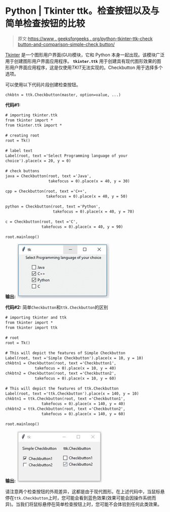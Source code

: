 # Python | Tkinter ttk。检查按钮以及与简单检查按钮的比较

> 原文:[https://www . geeksforgeeks . org/python-tkinter-ttk-check button-and-comparison-simple-check button/](https://www.geeksforgeeks.org/python-tkinter-ttk-checkbutton-and-comparison-with-simple-checkbutton/)

[Tkinter](https://www.geeksforgeeks.org/python-gui-tkinter/) 是一个图形用户界面(GUI)模块，它和 Python 本身一起出现。该模块广泛用于创建图形用户界面应用程序。 **`tkinter.ttk`** 用于创建具有现代图形效果的图形用户界面应用程序，这是仅使用*TKIT*无法实现的。Checkbutton 用于选择多个选项。

可以使用以下代码片段创建检查按钮。

```
chkbtn = ttk.Checkbutton(master, option=value, ...)
```

**代码#1:**

```
# importing tkinter.ttk
from tkinter import *
from tkinter.ttk import * 

# creating root
root = Tk()

# label text
Label(root, text ='Select Programming language of your choice').place(x = 20, y = 0)

# check buttons
java = Checkbutton(root, text ='Java',
                   takefocus = 0).place(x = 40, y = 30)

cpp = Checkbutton(root, text ='C++',
                  takefocus = 0).place(x = 40, y = 50)

python = Checkbutton(root, text ='Python',
                     takefocus = 0).place(x = 40, y = 70)

c = Checkbutton(root, text ='C',
                takefocus = 0).place(x = 40, y = 90)

root.mainloop()
```

**输出:**
![](img/1e58d3dca1eb709a029e4c49c5374501.png)

**代码#2:** 简单`Checkbutton`和`ttk.Checkbutton`的区别

```
# importing tkinter and ttk
from tkinter import * 
from tkinter import ttk

# root
root = Tk()

# This will depict the features of Simple Checkbutton
Label(root, text ='Simple Checkbutton').place(x = 10, y = 10)
chkbtn1 = Checkbutton(root, text ='Checkbutton1',
             takefocus = 0).place(x = 10, y = 40)
chkbtn2 = Checkbutton(root, text ='Checkbutton2',
             takefocus = 0).place(x = 10, y = 60)

# This will depict the features of ttk.Checkbutton
Label(root, text ='ttk.Checkbutton').place(x = 140, y = 10)
chkbtn1 = ttk.Checkbutton(root, text ='Checkbutton1',
                takefocus = 0).place(x = 140, y = 40)
chkbtn2 = ttk.Checkbutton(root, text ='Checkbutton2', 
                takefocus = 0).place(x = 140, y = 60)

root.mainloop()
```

**输出:**
![](img/7ded035c4a7d5af431dfabcfc8e9b831.png)

请注意两个检查按钮的外观差异，这都是由于现代图形。在上述代码中，当鼠标悬停在`ttk.Checkbutton`上时，您可能会看到蓝色效果(效果可能会因操作系统而异)。当我们将鼠标悬停在简单检查按钮上时，您可能不会体验到任何此类效果。